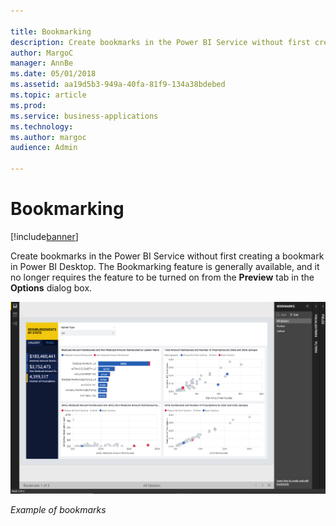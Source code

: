 ```yaml
---

title: Bookmarking
description: Create bookmarks in the Power BI Service without first creating a bookmark in Power BI Desktop.
author: MargoC
manager: AnnBe
ms.date: 05/01/2018
ms.assetid: aa19d5b3-949a-40fa-81f9-134a38bdebed
ms.topic: article
ms.prod: 
ms.service: business-applications
ms.technology: 
ms.author: margoc
audience: Admin

---
```

#  Bookmarking




[!include[banner](../../../includes/banner.md)]

Create bookmarks in the Power BI Service without first creating a bookmark in
Power BI Desktop. The Bookmarking feature is generally available, and it no
longer requires the feature to be turned on from the **Preview** tab in the
**Options** dialog box.

![A screenshot showing an example of bookmarks](media/bookmarking-1.png "A screenshot showing an example of bookmarks")
<!-- picture -->


*Example of bookmarks*
